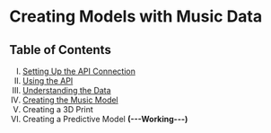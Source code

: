 <h1>Creating Models with Music Data</h1> 

<h2>Table of Contents</h2>
<ol type = 'I'>
 <li><a href = 'https://nbviewer.org/github/JonYarber/music_modeling/blob/main/1.%20Setting%20Up%20the%20API%20Connection.ipynb'>Setting Up the API Connection</a></li>
 <li><a href = 'https://nbviewer.org/github/JonYarber/music_modeling/blob/main/2.%20Using%20the%20API.ipynb'>Using the API</a></li>
 <li><a href = 'https://nbviewer.org/github/JonYarber/music_modeling/blob/main/3.%20Understanding%20the%20Data.ipynb' target = '_blank'>Understanding the Data</a></li>
 <li><a href = 'https://nbviewer.org/github/JonYarber/music_modeling/blob/main/4.%20Creating%20the%20Music%20Model.ipynb' target = '_blank'>Creating the Music Model</a></li>
 <li>Creating a 3D Print</li>
 <li>Creating a Predictive Model <b>(---Working---)</b></li>
</ol>


